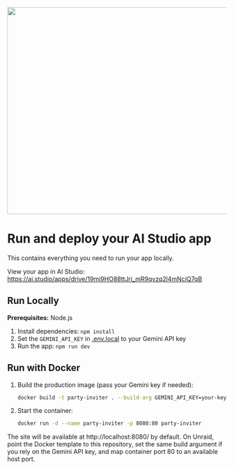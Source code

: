 <div align="center">
<img width="1200" height="475" alt="GHBanner" src="https://github.com/user-attachments/assets/0aa67016-6eaf-458a-adb2-6e31a0763ed6" />
</div>

# Run and deploy your AI Studio app

This contains everything you need to run your app locally.

View your app in AI Studio: https://ai.studio/apps/drive/19mi9HO88ttJri_mR9qvzq2l4mNciQ7qB

## Run Locally

**Prerequisites:**  Node.js


1. Install dependencies:
   `npm install`
2. Set the `GEMINI_API_KEY` in [.env.local](.env.local) to your Gemini API key
3. Run the app:
   `npm run dev`

## Run with Docker

1. Build the production image (pass your Gemini key if needed):
   ```bash
   docker build -t party-inviter . --build-arg GEMINI_API_KEY=your-key-here
   ```
2. Start the container:
   ```bash
   docker run -d --name party-inviter -p 8080:80 party-inviter
   ```

The site will be available at http://localhost:8080/ by default. On Unraid, point the Docker template to this repository, set the same build argument if you rely on the Gemini API key, and map container port 80 to an available host port.
